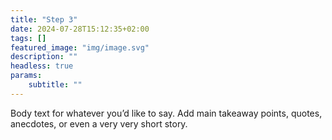 ```yaml
---
title: "Step 3"
date: 2024-07-28T15:12:35+02:00
tags: []
featured_image: "img/image.svg"
description: ""
headless: true
params:
    subtitle: ""
---
```


Body text for whatever you’d like to say. Add main takeaway points, quotes, anecdotes, or even a very very short story. 
